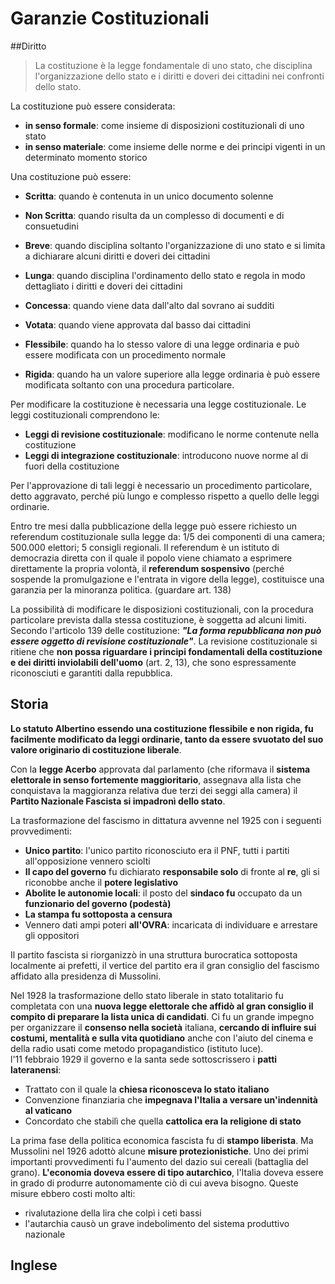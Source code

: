 # Garanzie Costituzionali

##Diritto

> La costituzione è la legge fondamentale di uno stato, che disciplina l'organizzazione dello stato e i diritti e doveri dei cittadini nei confronti dello stato. 

La costituzione può essere considerata:
- **in senso formale**: come insieme di disposizioni costituzionali di uno stato
- **in senso materiale**: come insieme delle norme e dei principi vigenti in un determinato momento storico

Una costituzione può essere:
- **Scritta**: quando è contenuta in un unico documento solenne
- **Non Scritta**: quando risulta da un complesso di documenti e di consuetudini

- **Breve**: quando disciplina soltanto l'organizzazione di uno stato e si limita a dichiarare alcuni diritti e doveri dei cittadini
- **Lunga**: quando disciplina l'ordinamento dello stato e regola in modo dettagliato i diritti e doveri dei cittadini

- **Concessa**: quando viene data dall'alto dal sovrano ai sudditi 
- **Votata**: quando viene approvata dal basso dai cittadini

- **Flessibile**: quando ha lo stesso valore di una legge ordinaria e può essere modificata con un procedimento normale
- **Rigida**: quando ha un valore superiore alla legge ordinaria è può essere modificata soltanto con una procedura particolare.

Per modificare la costituzione è necessaria una legge costituzionale.
Le leggi costituzionali comprendono le:
- **Leggi di revisione costituzionale**: modificano le norme contenute nella costituzione
- **Leggi di integrazione costituzionale**: introducono nuove norme al di fuori della costituzione

Per l'approvazione di tali leggi è necessario un procedimento particolare, detto aggravato, perché più lungo e complesso rispetto a quello delle leggi ordinarie.

Entro tre mesi dalla pubblicazione della legge può essere richiesto un referendum costituzionale sulla legge da: 1/5 dei componenti di una camera; 500.000 elettori; 5 consigli regionali. Il referendum è un istituto di democrazia diretta con il quale il popolo viene chiamato a esprimere direttamente la propria volontà, il **referendum sospensivo** (perché sospende la promulgazione e l'entrata in vigore della legge), costituisce una garanzia per la minoranza politica. (guardare art. 138)


La possibilità di modificare le disposizioni costituzionali, con la procedura particolare prevista dalla stessa costituzione, è soggetta ad alcuni limiti.
Secondo l'articolo 139 delle costituzione: ***"La forma repubblicana non può essere oggetto di revisione costituzionale"***. La revisione costituzionale si ritiene che **non possa riguardare i principi fondamentali della costituzione e dei diritti inviolabili dell'uomo** (art. 2, 13), che sono espressamente riconosciuti e garantiti dalla repubblica.

## Storia

**Lo statuto Albertino essendo una costituzione flessibile e non rigida, fu facilmente modificato da leggi ordinarie, tanto da essere svuotato del suo valore originario di costituzione liberale**.

Con la **legge Acerbo** approvata dal parlamento (che riformava il **sistema elettorale in senso fortemente maggioritario**, assegnava alla lista che conquistava la maggioranza relativa due terzi dei seggi alla camera) il **Partito Nazionale Fascista si impadronì dello stato**.

La trasformazione del fascismo in dittatura avvenne nel 1925 con i seguenti provvedimenti:
- **Unico partito**: l'unico partito riconosciuto era il PNF, tutti i partiti all'opposizione vennero sciolti
- **Il capo del governo** fu dichiarato **responsabile solo** di fronte al **re**, gli si riconobbe anche il **potere legislativo**
- **Abolite le autonomie locali**: il posto del **sindaco fu** occupato da un **funzionario del governo (podestà)**
- **La stampa fu sottoposta a censura**
- Vennero dati ampi poteri **all'OVRA**: incaricata di individuare e arrestare gli oppositori

Il partito fascista si riorganizzò in una struttura burocratica sottoposta localmente ai prefetti, il vertice del partito era il gran consiglio del fascismo affidato alla presidenza di Mussolini.

Nel 1928 la trasformazione dello stato liberale in stato totalitario fu completata con una **nuova legge elettorale che affidò al gran consiglio il compito di preparare la lista unica di candidati**. Ci fu un grande impegno per organizzare il **consenso nella società** italiana, **cercando di influire sui costumi, mentalità e sulla vita quotidiano** anche con l'aiuto del cinema e della radio usati come metodo propagandistico (istituto luce).  
l'11 febbraio 1929 il governo e la santa sede sottoscrissero i **patti lateranensi**:
- Trattato con il quale la **chiesa riconosceva lo stato italiano**
- Convenzione finanziaria che **impegnava l'Italia a versare un'indennità al vaticano**
- Concordato che stabilì che quella **cattolica era la religione di stato**

La prima fase della politica economica fascista fu di **stampo liberista**. Ma Mussolini nel 1926 adottò alcune **misure protezionistiche**. Uno dei primi importanti provvedimenti fu l'aumento del dazio sui cereali (battaglia del grano). **L'economia doveva essere di tipo autarchico**, l'Italia doveva essere in grado di produrre autonomamente ciò di cui aveva bisogno. Queste misure ebbero costi molto alti:
- rivalutazione della lira che colpì i ceti bassi
- l'autarchia causò un grave indebolimento del sistema produttivo nazionale


## Inglese

